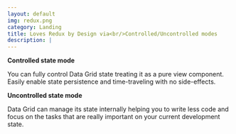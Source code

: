 ```yaml
---
layout: default
img: redux.png
category: Landing
title: Loves Redux by Design via<br/>Controlled/Uncontrolled modes
description: |
---
```


**Controlled state mode**

You can fully control Data Grid state treating it as a pure view component.
Easily enable state persistence and time-traveling with no side-effects.

**Uncontrolled state mode**

Data Grid can manage its state internally helping you to write less code
and focus on the tasks that are really important on your current development state.
